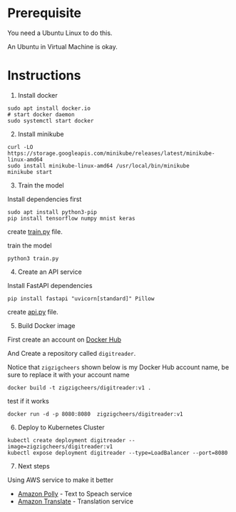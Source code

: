 # Prerequisite 
You need a Ubuntu Linux to do this.

  An Ubuntu in Virtual Machine is okay.

# Instructions

1. Install docker

```
sudo apt install docker.io
# start docker daemon
sudo systemctl start docker
```

2. Install minikube
```
curl -LO https://storage.googleapis.com/minikube/releases/latest/minikube-linux-amd64
sudo install minikube-linux-amd64 /usr/local/bin/minikube
minikube start
```

3. Train the model

Install dependencies first

```
sudo apt install python3-pip
pip install tensorflow numpy mnist keras
```

create [train.py](./train.py) file.

train the model
```
python3 train.py
```

4. Create an API service

Install FastAPI dependencies
```
pip install fastapi "uvicorn[standard]" Pillow
```

create [api.py](./api/api.py) file.

5. Build Docker image

First create an account on [Docker Hub](https://hub.docker.com)

And Create a repository called `digitreader`.

Notice that `zigzigcheers` shown below is my Docker Hub account name, be sure to replace it with your account name

```
docker build -t zigzigcheers/digitreader:v1 .
```

test if it works
```
docker run -d -p 8080:8080  zigzigcheers/digitreader:v1 
```

6. Deploy to Kubernetes Cluster

```
kubectl create deployment digitreader --image=zigzigcheers/digitreader:v1
kubectl expose deployment digitreader --type=LoadBalancer --port=8080
```

7. Next steps

Using AWS service to make it better

- [Amazon Polly](https://aws.amazon.com/polly/?nc2=type_a) - Text to Speach service
- [Amazon Translate](https://aws.amazon.com/translate/?nc2=type_a) - Translation service
